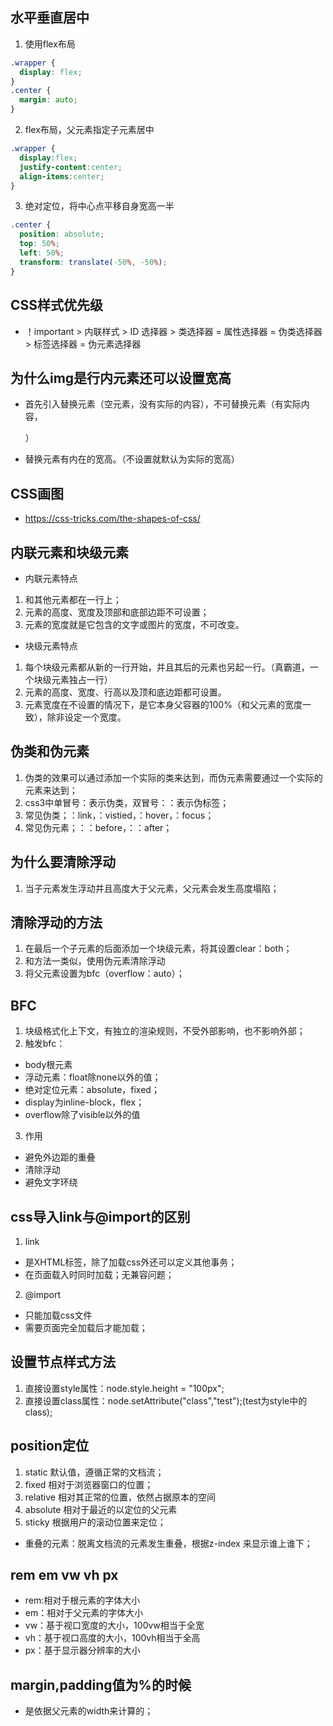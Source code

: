 ## 水平垂直居中
1. 使用flex布局
```CSS
.wrapper {
  display: flex;
}
.center {
  margin: auto;
}
```
2. flex布局，父元素指定子元素居中
```CSS
.wrapper {
  display:flex;
  justify-content:center;
  align-items:center;
}
```
3. 绝对定位，将中心点平移自身宽高一半
```CSS
.center {
  position: absolute;
  top: 50%;
  left: 50%;
  transform: translate(-50%, -50%);
}
```
## CSS样式优先级
- ！important > 内联样式 > ID 选择器 > 类选择器 = 属性选择器 = 伪类选择器 > 标签选择器 = 伪元素选择器
## 为什么img是行内元素还可以设置宽高
- 首先引入替换元素（空元素，没有实际的内容），不可替换元素（有实际内容，<p>）
- 替换元素有内在的宽高。（不设置就默认为实际的宽高）
  
## CSS画图
- https://css-tricks.com/the-shapes-of-css/
  
## 内联元素和块级元素
- 内联元素特点
1. 和其他元素都在一行上；
2. 元素的高度、宽度及顶部和底部边距不可设置；
3. 元素的宽度就是它包含的文字或图片的宽度，不可改变。
- 块级元素特点
1. 每个块级元素都从新的一行开始，并且其后的元素也另起一行。（真霸道，一个块级元素独占一行）
2. 元素的高度、宽度、行高以及顶和底边距都可设置。
3. 元素宽度在不设置的情况下，是它本身父容器的100%（和父元素的宽度一致），除非设定一个宽度。
  
## 伪类和伪元素
1. 伪类的效果可以通过添加一个实际的类来达到，而伪元素需要通过一个实际的元素来达到；
2. css3中单冒号：表示伪类，双冒号：：表示伪标签；
3. 常见伪类；：link，：vistied，：hover，：focus；
4. 常见伪元素；：：before，：：after；
  
## 为什么要清除浮动
1. 当子元素发生浮动并且高度大于父元素，父元素会发生高度塌陷；

## 清除浮动的方法
1. 在最后一个子元素的后面添加一个块级元素，将其设置clear：both；
2. 和方法一类似，使用伪元素清除浮动
3. 将父元素设置为bfc（overflow：auto）；

## BFC
1. 块级格式化上下文，有独立的渲染规则，不受外部影响，也不影响外部；
2. 触发bfc：
- body根元素
- 浮动元素：float除none以外的值；
- 绝对定位元素：absolute，fixed；
- display为inline-block，flex；
- overflow除了visible以外的值
3. 作用
- 避免外边距的重叠
- 清除浮动
- 避免文字环绕

## css导入link与@import的区别
1. link
- 是XHTML标签，除了加载css外还可以定义其他事务；
- 在页面载入时同时加载；无兼容问题；
2. @import
- 只能加载css文件
- 需要页面完全加载后才能加载；

## 设置节点样式方法
1. 直接设置style属性：node.style.height = "100px";
2. 直接设置class属性：node.setAttribute("class","test");(test为style中的class);

## position定位
1. static 默认值，遵循正常的文档流；
2. fixed 相对于浏览器窗口的位置；
3. relative 相对其正常的位置，依然占据原本的空间
4. absolute 相对于最近的以定位的父元素
5. sticky 根据用户的滚动位置来定位；
- 重叠的元素：脱离文档流的元素发生重叠，根据z-index 来显示谁上谁下；

## rem em vw vh px
- rem:相对于根元素的字体大小
- em：相对于父元素的字体大小
- vw：基于视口宽度的大小，100vw相当于全宽
- vh：基于视口高度的大小，100vh相当于全高
- px：基于显示器分辨率的大小

## margin,padding值为%的时候
- 是依据父元素的width来计算的；

